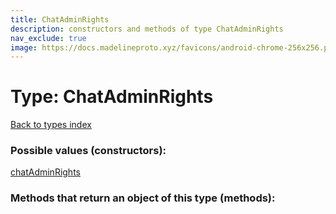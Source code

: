 ```yaml
---
title: ChatAdminRights
description: constructors and methods of type ChatAdminRights
nav_exclude: true
image: https://docs.madelineproto.xyz/favicons/android-chrome-256x256.png
---
```

# Type: ChatAdminRights
[Back to types index](index.html)



### Possible values (constructors):

[chatAdminRights](/API_docs/constructors/chatAdminRights.html)  



### Methods that return an object of this type (methods):




